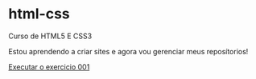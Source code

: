 # html-css
Curso de HTML5 E CSS3

Estou aprendendo a criar sites e agora vou gerenciar meus reposítorios!

<a href="https://williamadriel.github.io/html-css/exercicios/ex001/">Executar o exercicio 001</a>
